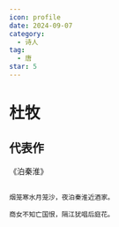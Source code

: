 ```yaml
---
icon: profile
date: 2024-09-07
category:
  - 诗人
tag:
  - 唐
star: 5
---
```


# 杜牧

<!-- more -->

## 代表作

《泊秦淮》

```center

烟笼寒水月笼沙，夜泊秦淮近酒家。

商女不知亡国恨，隔江犹唱后庭花。

```
